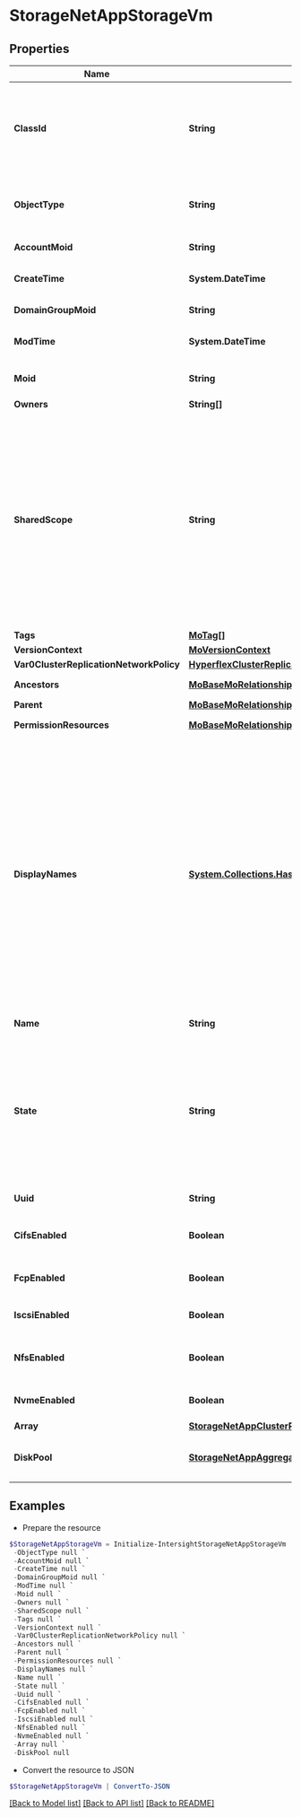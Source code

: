 # StorageNetAppStorageVm
## Properties

Name | Type | Description | Notes
------------ | ------------- | ------------- | -------------
**ClassId** | **String** | The fully-qualified name of the instantiated, concrete type. This property is used as a discriminator to identify the type of the payload when marshaling and unmarshaling data. | [default to "storage.NetAppStorageVm"]
**ObjectType** | **String** | The fully-qualified name of the instantiated, concrete type. The value should be the same as the &#39;ClassId&#39; property. | [default to "storage.NetAppStorageVm"]
**AccountMoid** | **String** | The Account ID for this managed object. | [optional] [readonly] 
**CreateTime** | **System.DateTime** | The time when this managed object was created. | [optional] [readonly] 
**DomainGroupMoid** | **String** | The DomainGroup ID for this managed object. | [optional] [readonly] 
**ModTime** | **System.DateTime** | The time when this managed object was last modified. | [optional] [readonly] 
**Moid** | **String** | The unique identifier of this Managed Object instance. | [optional] 
**Owners** | **String[]** |  | [optional] 
**SharedScope** | **String** | Intersight provides pre-built workflows, tasks and policies to end users through global catalogs. Objects that are made available through global catalogs are said to have a &#39;shared&#39; ownership. Shared objects are either made globally available to all end users or restricted to end users based on their license entitlement. Users can use this property to differentiate the scope (global or a specific license tier) to which a shared MO belongs. | [optional] [readonly] 
**Tags** | [**MoTag[]**](MoTag.md) |  | [optional] 
**VersionContext** | [**MoVersionContext**](MoVersionContext.md) |  | [optional] 
**Var0ClusterReplicationNetworkPolicy** | [**HyperflexClusterReplicationNetworkPolicyRelationship**](HyperflexClusterReplicationNetworkPolicyRelationship.md) |  | [optional] 
**Ancestors** | [**MoBaseMoRelationship[]**](MoBaseMoRelationship.md) | An array of relationships to moBaseMo resources. | [optional] [readonly] 
**Parent** | [**MoBaseMoRelationship**](MoBaseMoRelationship.md) |  | [optional] 
**PermissionResources** | [**MoBaseMoRelationship[]**](MoBaseMoRelationship.md) | An array of relationships to moBaseMo resources. | [optional] [readonly] 
**DisplayNames** | [**System.Collections.Hashtable**](Array.md) | A set of display names for the MO resource. These names are calculated based on other properties of the MO and potentially properties of Ancestor MOs. Displaynames are intended as a way to provide a normalized user appropriate name for an MO, especially for MOs which do not have a &#39;Name&#39; property, which is the case for much of the inventory discovered from managed targets. There are a limited number of keys, currently &#39;short&#39; and &#39;hierarchical&#39;. The value is an array and clients should use the first element of the array. | [optional] [readonly] 
**Name** | **String** | Name of the tenant in storage array. | [optional] [readonly] 
**State** | **String** | The state of this tenant. * &#x60;Unknown&#x60; - Component state is not available. * &#x60;Starting&#x60; - Component is being started. * &#x60;Running&#x60; - Component is currently running. * &#x60;Stopping&#x60; - Component is being stopped. * &#x60;Stopped&#x60; - Component has been stopped. * &#x60;Deleting&#x60; - Component deletion is in progress. | [optional] [readonly] [default to "Unknown"]
**Uuid** | **String** | The uuid of this tenant in storage array. | [optional] [readonly] 
**CifsEnabled** | **Boolean** | Status for Common Internet File System protocol ( CIFS ) allowed to run on Vservers. | [optional] [readonly] 
**FcpEnabled** | **Boolean** | Status for Fibre Channel Protocol ( FCP ) allowed to run on Vservers. | [optional] [readonly] 
**IscsiEnabled** | **Boolean** | Status for iSCSI protocol allowed to run on Vservers. | [optional] [readonly] 
**NfsEnabled** | **Boolean** | Status for Network File System Protocol ( NFS ) allowed to run on  Vservers. | [optional] [readonly] 
**NvmeEnabled** | **Boolean** | Status for NVME protocol allowed to run on Vservers. | [optional] [readonly] 
**Array** | [**StorageNetAppClusterRelationship**](StorageNetAppClusterRelationship.md) |  | [optional] 
**DiskPool** | [**StorageNetAppAggregateRelationship[]**](StorageNetAppAggregateRelationship.md) | An array of relationships to storageNetAppAggregate resources. | [optional] [readonly] 

## Examples

- Prepare the resource
```powershell
$StorageNetAppStorageVm = Initialize-IntersightStorageNetAppStorageVm  -ClassId null `
 -ObjectType null `
 -AccountMoid null `
 -CreateTime null `
 -DomainGroupMoid null `
 -ModTime null `
 -Moid null `
 -Owners null `
 -SharedScope null `
 -Tags null `
 -VersionContext null `
 -Var0ClusterReplicationNetworkPolicy null `
 -Ancestors null `
 -Parent null `
 -PermissionResources null `
 -DisplayNames null `
 -Name null `
 -State null `
 -Uuid null `
 -CifsEnabled null `
 -FcpEnabled null `
 -IscsiEnabled null `
 -NfsEnabled null `
 -NvmeEnabled null `
 -Array null `
 -DiskPool null
```

- Convert the resource to JSON
```powershell
$StorageNetAppStorageVm | ConvertTo-JSON
```

[[Back to Model list]](../README.md#documentation-for-models) [[Back to API list]](../README.md#documentation-for-api-endpoints) [[Back to README]](../README.md)

